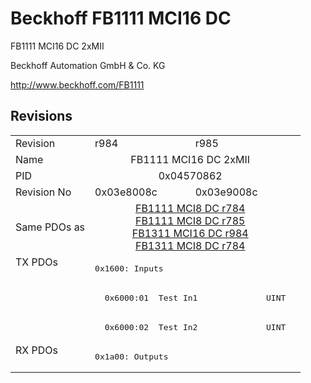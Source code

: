 # Beckhoff FB1111 MCI16 DC

FB1111 MCI16 DC 2xMII

Beckhoff Automation GmbH & Co. KG

http://www.beckhoff.com/FB1111

## Revisions
<table>
<tr >
<td>Revision</td>
<td>r984</td>
<td>r985</td>
</tr>
<tr >
<td>Name</td>
<td colspan=2 align="center">FB1111 MCI16 DC 2xMII</td>
</tr>
<tr >
<td>PID</td>
<td colspan=2 align="center">0x04570862</td>
</tr>
<tr >
<td>Revision No</td>
<td>0x03e8008c</td>
<td>0x03e9008c</td>
</tr>
<tr >
<td>Same PDOs as</td>
<td colspan=2 align="center"><a href="FB1111+MCI8+DC">FB1111 MCI8 DC r784</a><br/><a href="FB1111+MCI8+DC">FB1111 MCI8 DC r785</a><br/><a href="FB1311+MCI16+DC">FB1311 MCI16 DC r984</a><br/><a href="FB1311+MCI8+DC">FB1311 MCI8 DC r784</a></td>
</tr>
<tr class="txpdo pdosection">
<td rowspan=3 valign=top>TX PDOs</td>
<td colspan=2 align="left"><pre>0x1600: Inputs</pre></td>
<td></td>
</tr>
<tr class="txpdo">
<td colspan=2 align="left"><pre>  0x6000:01  Test In1              UINT</pre></td>
</tr>
<tr class="txpdo">
<td colspan=2 align="left"><pre>  0x6000:02  Test In2              UINT</pre></td>
</tr>
<tr class="rxpdo pdosection">
<td rowspan=1 valign=top>RX PDOs</td>
<td colspan=2 align="left"><pre>0x1a00: Outputs</pre></td>
<td></td>
</tr>
</table>
